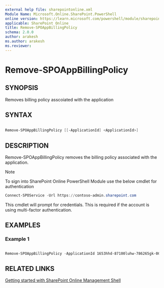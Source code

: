 ```yaml
---
external help file: sharepointonline.xml
Module Name: Microsoft.Online.SharePoint.PowerShell
online version: https://learn.microsoft.com/powershell/module/sharepoint-online/get-spocontainer
applicable: SharePoint Online
title: Remove-SPOAppBillingPolicy
schema: 2.0.0
author: arakesh
ms.author: arakesh
ms.reviewer:
---
```


# Remove-SPOAppBillingPolicy

## SYNOPSIS

Removes billing policy asscoiated with the application

## SYNTAX

```powershell

Remove-SPOAppBillingPolicy [[-ApplicationId] <ApplicationId>] 
```

## DESCRIPTION

Remove-SPOAppBillingPolicy removes the billing policy associated with the application. 

> [!NOTE]
> To sign into SharePoint Online PowerShell Module use the below cmdlet for authentication
> 
```powershell
Connect-SPOService -Url https://contoso-admin.sharepoint.com
```
This cmdlet will prompt for credentials. This is required if the account is using multi-factor authentication.

## EXAMPLES

### Example 1

```powershell

Remove-SPOAppBillingPolicy -ApplicationId 1653hhd-87100luhw-786265gk-00asa00

```

## RELATED LINKS

[Getting started with SharePoint Online Management Shell](/powershell/sharepoint/sharepoint-online/connect-sharepoint-online?view=sharepoint-ps)
